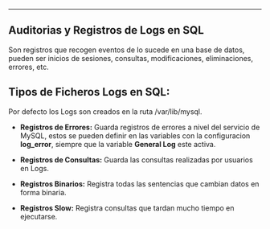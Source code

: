 
---

## Auditorias y Registros de Logs en SQL
Son registros que recogen eventos de lo sucede en una base de datos, pueden ser inicios de sesiones, consultas, modificaciones, eliminaciones, errores, etc.

## Tipos de Ficheros Logs en SQL:
Por defecto los Logs son creados en la ruta /var/lib/mysql.

- **Registros de Errores:**
	 Guarda registros de errores a nivel del servicio de MySQL, estos se pueden definir en las variables con la configuracion **log_error**, siempre que la variable **General Log** este activa.
	  
- **Registros de Consultas:**
	 Guarda las consultas realizadas por usuarios en Logs.
- **Registros Binarios:**
	 Registra todas las sentencias que cambian datos en forma binaria. 
- **Registros Slow:**
	 Registra consultas que tardan mucho tiempo en ejecutarse.



